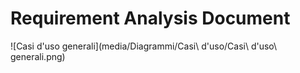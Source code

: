 # Requirement Analysis Document

![Casi d'uso generali](media/Diagrammi/Casi\ d'uso/Casi\ d'uso\ generali.png)
